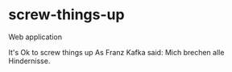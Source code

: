 # screw-things-up
Web application

It's Ok to screw things up
As Franz Kafka said: Mich brechen alle Hindernisse.
